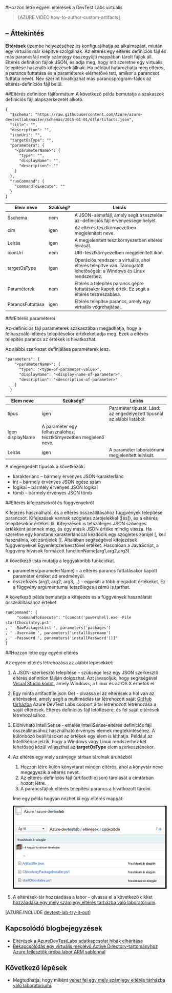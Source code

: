 <properties 
    pageTitle="Hozzon létre egyéni eltérések a DevTest Labs virtuális |} Microsoft Azure"
    description="Megtudhatja, hogy miként készíthet saját eltérések DevTest Labs való használatra"
    services="devtest-lab,virtual-machines"
    documentationCenter="na"
    authors="tomarcher"
    manager="douge"
    editor=""/>

<tags
    ms.service="devtest-lab"
    ms.workload="na"
    ms.tgt_pltfrm="na"
    ms.devlang="na"
    ms.topic="article"
    ms.date="08/25/2016"
    ms.author="tarcher"/>

#<a name="create-custom-artifacts-for-your-devtest-labs-vm"></a>Hozzon létre egyéni eltérések a DevTest Labs virtuális

> [AZURE.VIDEO how-to-author-custom-artifacts] 

## <a name="overview"></a>– Áttekintés
**Eltérések** üzembe helyezéséhez és konfigurálhatja az alkalmazást, miután egy virtuális már kiépítve szolgálnak. Az eltérés egy eltérés definíciós fájl és más parancsfájl mely számjegy összegyűjti mappában tárolt fájlok áll. Eltérés definition fájlok JSON, és adja meg, hogy mit szeretne egy virtuális telepítése használó kifejezések állnak. Ha például határozhatja meg eltérés, a parancs futtatása és a paraméterek elérhetővé tett, amikor a parancsot futtatja nevét. Név szerint hivatkozhat más parancsprogram-fájlok az eltérés-definíciós fájl belül.

##<a name="artifact-definition-file-format"></a>Eltérés definition fájlformátum
A következő példa bemutatja a szakaszok definíciós fájl alapszerkezetét alkotó.

    {
      "$schema": "https://raw.githubusercontent.com/Azure/azure-devtestlab/master/schemas/2015-01-01/dtlArtifacts.json",
      "title": "",
      "description": "",
      "iconUri": "",
      "targetOsType": "",
      "parameters": {
        "<parameterName>": {
          "type": "",
          "displayName": "",
          "description": ""
        }
      },
      "runCommand": {
        "commandToExecute": ""
      }
    }

| Elem neve | Szükség? | Leírás
| ------------ | --------- | -----------
| $schema      | nem        | A JSON-sémafájl, amely segít a tesztelés az-definíciós fájl érvényessége helyét.
| cím        | igen       | Az eltérés tesztkörnyezetben megjelenített neve.
| Leírás  | igen       | A megjelenített tesztkörnyezetben eltérés leírását.
| iconUri      | nem        | URI-tesztkörnyezetben megjelenített ikon.
| targetOsType | igen       | Operációs rendszer: a virtuális, ahol eltérés telepítve van. Támogatott lehetőségek: a Windows és Linux rendszerhez.
| Paraméterek   | nem        | Eltérés a telepítés parancs gépre futtatásakor kapott érték. Ez segít a eltérés testreszabása.
| ParancsFuttatása   | igen       | Eltérés telepítse parancs, amely egy virtuális végrehajtása.

###<a name="artifact-parameters"></a>Eltérés paraméterei

Az-definíciós fájl paraméterek szakaszában megadhatja, hogy a felhasználó-eltérés telepítésekor értékeket adja meg. Ezek a eltérés telepítés parancs az értékek is hivatkozhat.

Az alábbi szerkezet definiálása paraméterek lesz.

    "parameters": {
        "<parameterName>": {
          "type": "<type-of-parameter-value>",
          "displayName": "<display-name-of-parameter>",
          "description": "<description-of-parameter>"
        }
      }

| Elem neve | Szükség? | Leírás
| ------------ | --------- | -----------
| típus         | igen       | Paraméter típusát. Lásd: az engedélyezett típusnál az alábbi listából:
| Igen displayName       | A paraméter egy felhasználóhoz, tesztkörnyezetben megjelenő neve.
| Leírás  | igen       | A paraméter laboratóriumi megjelenített leírását.

A megengedett típusok a következők:

- karakterlánc – bármely érvényes JSON-karakterlánc
- int – bármely érvényes JSON egész szám
- logikai – bármely érvényes JSON logikai
- tömb – bármely érvényes JSON tömb

##<a name="artifact-expressions-and-functions"></a>Eltérés kifejezésekről és függvényekről

Kifejezés használható, és a eltérés összeállításához függvények telepítése parancsot.
Kifejezések vannak szögletes zárójelekkel ([és]), és a eltérés telepítésekor értékeli ki. Kifejezések is tetszőleges JSON szöveges értékként jelennek meg, és egy másik JSON értéke mindig vissza. Ha szeretne egy konstans karakterlánccal kezdődik egy szögletes zárójel [, kell használnia, két zárójelek [[.
Általában segítségével kifejezések függvényekkel Egyenletszerkesztővel értéket. Hasonlóan a JavaScript, a függvény hívások formázott functionName(arg1,arg2,arg3)

A következő lista mutatja a leggyakoribb funkciókat.

- parameters(parameterName) – a eltérés parancs futtatásakor kapott paraméter értéket ad eredményül.
- összefűzés (arg1, arg2, arg3,...) - egyesíti a több megadott értékeket. Ez a függvény argumentumai tetszőleges számú is tarthat.

A következő példa bemutatja a kifejezés és a függvények használatát összeállításához értéket.

    runCommand": {
         "commandToExecute": "[concat('powershell.exe -File startChocolatey.ps1'
    , ' -RawPackagesList ', parameters('packages')
    , ' -Username ', parameters('installUsername')
    , ' -Password ', parameters('installPassword'))]"
    }

##<a name="create-a-custom-artifact"></a>Hozzon létre egy egyéni eltérés

Az egyéni eltérés létrehozása az alábbi lépésekkel:

1. A JSON-szerkesztő telepítése – szüksége lesz egy JSON szerkesztő eltérés definition fájlján dolgozhat. Azt javasoljuk, hogy segítségével [Visual Studio kódot](https://code.visualstudio.com/), amely Windows, a Linux és az OS X érhetők el.

1. Egy minta artifactfile.json Get - olvassa el az eltérések a hol van az eltéréseket, amely segít a multimédiás tár létrehozott saját [GitHub tárházba](https://github.com/Azure/azure-devtestlab) Azure DevTest Labs csoport által létrehozott létrehozása a saját eltérések. Eltérés definíciós fájl letöltésére, és fel saját eltérések létrehozásához.

1. Előhívható IntelliSense - emelés IntelliSense-eltérés definíciós fájl összeállításához használható érvényes elemek megtekintéséhez. A különböző beállításokat az értékek egy elem is láthatja. Például az IntelliSense jelzik, hogy a Windows vagy Linux rendszerhez két lehetőség közül választhat az **targetOsType** elem szerkesztésekor.

1. Az eltérés egy mely számjegy tárban tárolnak áruházból
    1. Hozzon létre külön könyvtárat minden eltérés, ahol a könyvtár neve megegyezik a eltérés nevét.
    1. Az eltérés-definíciós fájl (artifactfile.json) tárolását a címtárban hozott létre.
    1. A parancsfájlok eltérés telepítési parancs a hivatkozott tárolni.

    Íme egy példa hogyan nézhet ki egy eltérés mappát:

    ![Eltérés mely számjegy repó példa](./media/devtest-lab-artifact-author/git-repo.png)

1. A eltérések-tár hozzáadása a labor - olvassa el a következő cikket [hozzáadása egy mely számjegy eltérés tárházba való laboratóriumi](devtest-lab-add-artifact-repo.md).

[AZURE.INCLUDE [devtest-lab-try-it-out](../../includes/devtest-lab-try-it-out.md)]

## <a name="related-blog-posts"></a>Kapcsolódó blogbejegyzések
- [Eltérések a AzureDevTestLabs adatkapcsolat hibák elhárítása](http://www.visualstudiogeeks.com/blog/DevOps/How-to-troubleshoot-failing-artifacts-in-AzureDevTestLabs)
- [Bekapcsolódás egy virtuális meglévő Active Directory-tartományhoz Azure fejlesztők próba labor ARM sablonnal](http://www.visualstudiogeeks.com/blog/DevOps/Join-a-VM-to-existing-AD-domain-using-ARM-template-AzureDevTestLabs)

## <a name="next-steps"></a>Következő lépések

- Megtudhatja, hogy miként [vehet fel egy mely számjegy eltérés tárházba való laboratóriumi](devtest-lab-add-artifact-repo.md).
